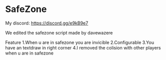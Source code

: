 # SafeZone
My discord: https://discord.gg/e9kB9e7

We edited the safezone script made by davewazere

Feature
1.When u are in safezone you are invicible
2.Configurable
3.You have an textdraw in right corner
4.I removed the colision with other players when u are in safezone
